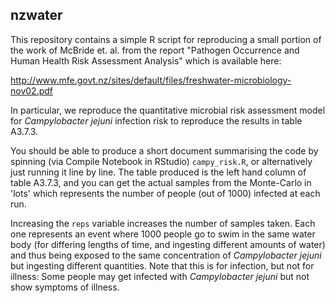 ## nzwater

This repository contains a simple R script for reproducing a small portion of
the work of McBride et. al. from the report "Pathogen Occurrence and Human
Health Risk Assessment Analysis" which is available here:

http://www.mfe.govt.nz/sites/default/files/freshwater-microbiology-nov02.pdf

In particular, we reproduce the quantitative microbial risk assessment model
for *Campylobacter jejuni* infection risk to reproduce the results in table A3.7.3.

You should be able to produce a short document summarising the code by spinning
(via Compile Notebook in RStudio) `campy_risk.R`, or alternatively just running
it line by line. The table produced is the left hand column of table A3.7.3,
and you can get the actual samples from the Monte-Carlo in 'lots' which represents
the number of people (out of 1000) infected at each run.

Increasing the `reps` variable increases the number of
samples taken. Each one represents an event where 1000 people go to swim in the
same water body (for differing lengths of time, and ingesting different
amounts of water) and thus being exposed to the same concentration of
*Campylobacter jejuni* but ingesting different quantities. Note that this
is for infection, but not for illness: Some people may get infected with
*Campylobacter jejuni* but not show symptoms of illness.

